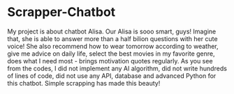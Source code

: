 # Scrapper-Chatbot
My project is about chatbot Alisa. Our Alisa is sooo smart, guys! Imagine that, she is able to answer more than a half bilion questions with her cute voice! She also recommend how to wear tomorrow according to weather,  give me advice on daily life, select the best movies in my favorite genre, does what I need most - brings motivation quotes regularly. As you see from the codes, I did not implement any AI algorithm, did not write hundreds of lines of code, did not use any API, database and advanced Python for this chatbot. Simple scrapping  has made this beauty!
